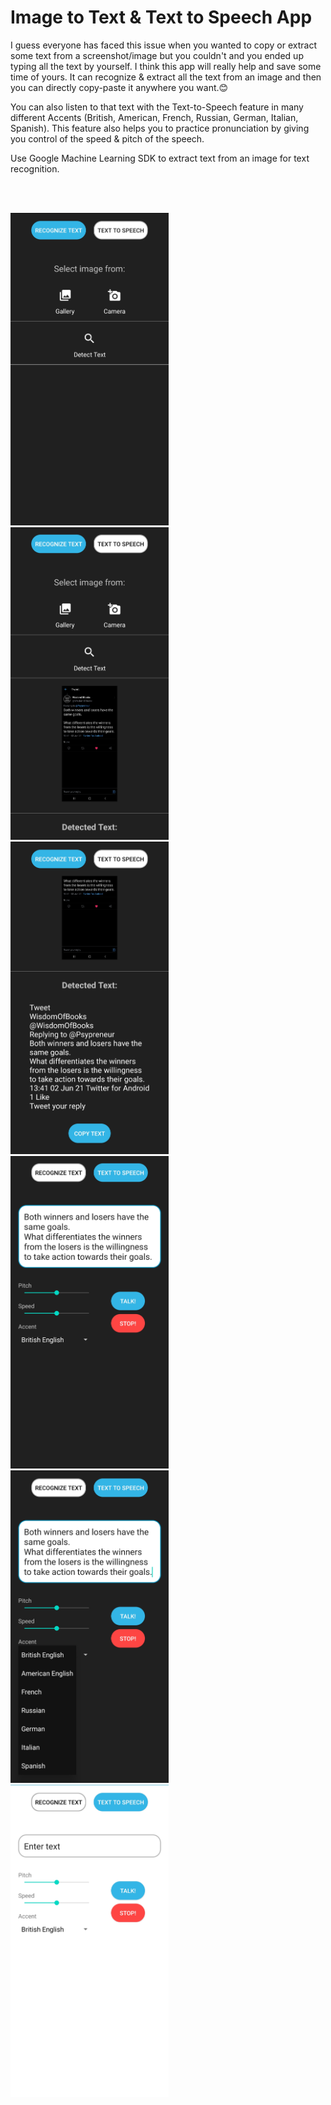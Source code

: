 # Image to Text & Text to Speech App
I guess everyone has faced this issue when you wanted to copy or extract some text from a screenshot/image but you couldn't and you ended up typing all the text by yourself. I think this app will really help and save some time of yours. It can recognize & extract all the text from an image and then you can directly copy-paste it anywhere you want.😊

You can also listen to that text with the Text-to-Speech feature in many different Accents (British, American, French, Russian, German, Italian, Spanish).
This feature also helps you to practice pronunciation by giving you control of the speed & pitch of the speech.

Use Google Machine Learning SDK to extract text from an image for text recognition.

<br/>
<br/>

<a><img src="https://github.com/AkshayAshokCode/Image-to-Text-Text-to-Speech-App/blob/master/screenshots/screenshot1.png" height="500"></a> &nbsp;&nbsp;&nbsp;&nbsp;
<a><img src="https://github.com/AkshayAshokCode/Image-to-Text-Text-to-Speech-App/blob/master/screenshots/screenshot2.png" height="500"></a> &nbsp;&nbsp;&nbsp;&nbsp;
<a><img src="https://github.com/AkshayAshokCode/Image-to-Text-Text-to-Speech-App/blob/master/screenshots/screenshot3.png" height="500"></a> &nbsp;&nbsp;&nbsp;&nbsp;
<a><img src="https://github.com/AkshayAshokCode/Image-to-Text-Text-to-Speech-App/blob/master/screenshots/screenshot4.png" height="500"></a> &nbsp;&nbsp;&nbsp;&nbsp;
<a><img src="https://github.com/AkshayAshokCode/Image-to-Text-Text-to-Speech-App/blob/master/screenshots/screenshot5.png" height="500"></a> &nbsp;&nbsp;&nbsp;&nbsp;
<a><img src="https://github.com/AkshayAshokCode/Image-to-Text-Text-to-Speech-App/blob/master/screenshots/screenshot6.png" height="500"></a> &nbsp;&nbsp;&nbsp;&nbsp;

